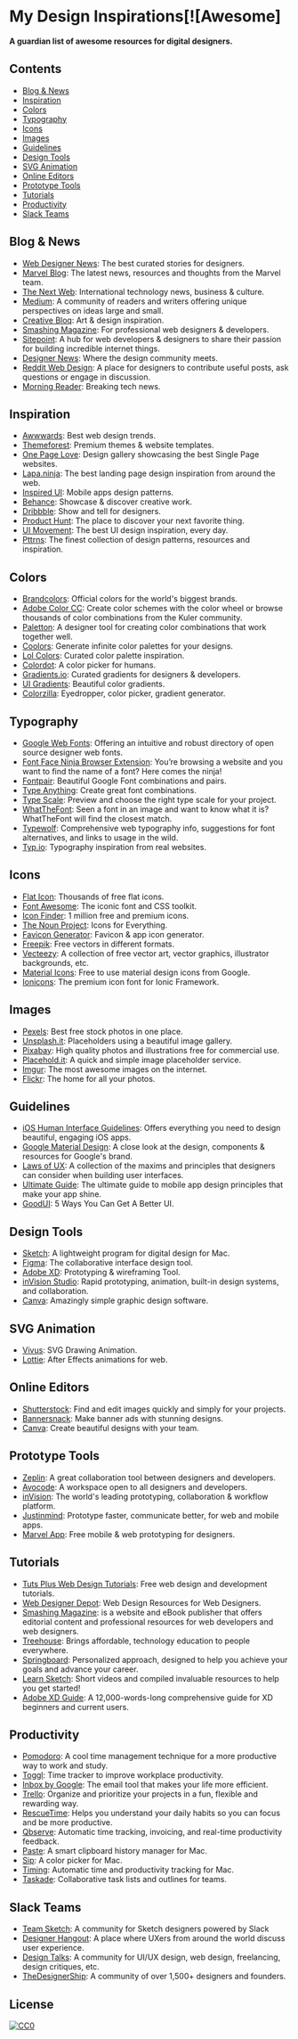 # My Design Inspirations[![Awesome]
**A guardian list of awesome resources for digital designers.**

## Contents

- [Blog & News](#blog--news)
- [Inspiration](#inspiration)
- [Colors](#colors)
- [Typography](#typography)
- [Icons](#icons)
- [Images](#images)
- [Guidelines](#guidelines)
- [Design Tools](#design-tools)
- [SVG Animation](#svg-animation)
- [Online Editors](#online-editors)
- [Prototype Tools](#prototype-tools)
- [Tutorials](#tutorials)
- [Productivity](#productivity)
- [Slack Teams](#slack-teams)

## Blog & News
* [Web Designer News](http://webdesignernews.com): The best curated stories for designers.
* [Marvel Blog](http://blog.marvelapp.com): The latest news, resources and thoughts from the Marvel team.
* [The Next Web](http://thenextweb.com/section/creative/): International technology news, business & culture.
* [Medium](https://medium.com/tag/web-design): A community of readers and writers offering unique perspectives on ideas large and small.
* [Creative Bloq](http://www.creativebloq.com/): Art & design inspiration.
* [Smashing Magazine](http://smashingmagazine.com): For professional web designers & developers.
* [Sitepoint](https://www.sitepoint.com/design-ux/): A hub for web developers & designers to share their passion for building incredible internet things.
* [Designer News](https://www.designernews.co/): Where the design community meets.
* [Reddit Web Design](https://www.reddit.com/r/web_design/): A place for designers to contribute useful posts, ask questions or engage in discussion.
* [Morning Reader](https://morningreader.com): Breaking tech news.

## Inspiration
* [Awwwards](http://awwwards.com): Best web design trends.
* [Themeforest](https://themeforest.net): Premium themes & website templates.
* [One Page Love](http://onepagelove.com):  Design gallery showcasing the best Single Page websites.
* [Lapa.ninja](https://www.lapa.ninja/):  The best landing page design inspiration from around the web.
* [Inspired UI](http://inspired-ui.com/): Mobile apps design patterns.
* [Behance](http://behance.net): Showcase & discover creative work.
* [Dribbble](http://dribbble.com): Show and tell for designers.
* [Product Hunt](http://producthunt.com): The place to discover your next favorite thing.
* [UI Movement](https://uimovement.com): The best UI design inspiration, every day.
* [Pttrns](http://pttrns.com/): The finest collection of design patterns, resources and inspiration.

## Colors
* [Brandcolors](https://brandcolors.net/): Official colors for the world's biggest brands.
* [Adobe Color CC](https://color.adobe.com/): Create color schemes with the color wheel or browse thousands of color combinations from the Kuler community.
* [Paletton](http://paletton.com): A designer tool for creating color combinations that work together well.
* [Coolors](https://coolors.co/): Generate infinite color palettes for your designs.
* [Lol Colors](http://www.lolcolors.com/): Curated color palette inspiration.
* [Colordot](https://color.hailpixel.com/): A color picker for humans.
* [Gradients.io](http://www.gradients.io/): Curated gradients for designers & developers.
* [UI Gradients](http://uigradients.com/): Beautiful color gradients.
* [Colorzilla](http://colorzilla.com): Eyedropper, color picker, gradient generator.

## Typography
* [Google Web Fonts](http://fonts.google.com): Offering an intuitive and robust directory of open source designer web fonts.
* [Font Face Ninja Browser Extension](http://fontface.ninja/): You’re browsing a website and you want to find the name of a font? Here comes the ninja!
* [Fontpair](http://fontpair.co): Beautiful Google Font combinations and pairs.
* [Type Anything](https://typeanything.io/): Create great font combinations.
* [Type Scale](http://type-scale.com/): Preview and choose the right type scale for your project.
* [WhatTheFont](https://www.myfonts.com/WhatTheFont/): Seen a font in an image and want to know what it is? WhatTheFont will find the closest match.
* [Typewolf](https://www.typewolf.com/): Comprehensive web typography info, suggestions for font alternatives, and links to usage in the wild.
* [Typ.io](http://typ.io/): Typography inspiration from real websites.

## Icons
* [Flat Icon](http://flaticon.com): Thousands of free flat icons.
* [Font Awesome](http://fontawesome.io): The iconic font and CSS toolkit.
* [Icon Finder](http://iconfinder.com): 1 million free and premium icons.
* [The Noun Project](https://thenounproject.com/): Icons for Everything.
* [Favicon Generator](http://www.favicon-generator.org/): Favicon & app icon generator.
* [Freepik](http://freepik.com): Free vectors in different formats.
* [Vecteezy](http://vecteezy.com): A collection of free vector art, vector graphics, illustrator backgrounds, etc.
* [Material Icons](https://material.io/icons/): Free to use material design icons from Google.
* [Ionicons](http://ionicons.com/): The premium icon font for Ionic Framework.

## Images
* [Pexels](https://pexels.com): Best free stock photos in one place.
* [Unsplash.it](http://unsplash.it): Placeholders using a beautiful image gallery.
* [Pixabay](https://pixabay.com/): High quality photos and illustrations free for commercial use.
* [Placehold.it](http://placehold.it): A quick and simple image placeholder service.
* [Imgur](http://imgur.com): The most awesome images on the internet.
* [Flickr](https://www.flickr.com): The home for all your photos.

## Guidelines
* [iOS Human Interface Guidelines](https://developer.apple.com/ios/human-interface-guidelines/): Offers everything you need to design beautiful, engaging iOS apps.
* [Google Material Design](https://material.google.com/): A close look at the design, components & resources for Google's brand.
* [Laws of UX](https://lawsofux.com/): A collection of the maxims and principles that designers can consider when building user interfaces.
* [Ultimate Guide](https://www.moveoapps.com/ultimate-guide-to-mobile-app-design-principles): The ultimate guide to mobile app design principles that make your app shine.
* [GoodUI](http://www.goodui.org/): 5 Ways You Can Get A Better UI.

## Design Tools
* [Sketch](http://sketchapp.com): A lightweight program for digital design for Mac.
* [Figma](http://figma.com): The collaborative interface design tool.
* [Adobe XD](https://www.adobe.com/products/experience-design.html): Prototyping & wireframing Tool.
* [inVision Studio](https://www.invisionapp.com/studio): Rapid prototyping, animation, built-in design systems, and collaboration.
* [Canva](http://canva.com): Amazingly simple graphic design software.

## SVG Animation
* [Vivus](https://maxwellito.github.io/vivus/): SVG Drawing Animation.
* [Lottie](https://www.lottiefiles.com/): After Effects animations for web.

## Online Editors
* [Shutterstock](https://www.shutterstock.com/editor/): Find and edit images quickly and simply for your projects.
* [Bannersnack](https://www.bannersnack.com/): Make banner ads with stunning designs.
* [Canva](https://www.canva.com/): Create beautiful designs with your team.

## Prototype Tools
* [Zeplin](https://zeplin.io/): A great collaboration tool between designers and developers.
* [Avocode](https://avocode.com/): A workspace open to all designers and developers.
* [inVision](https://www.invisionapp.com/): The world's leading prototyping, collaboration & workflow platform.
* [Justinmind](http://justinmind.com): Prototype faster, communicate better, for web and mobile apps.
* [Marvel App](https://marvelapp.com/): Free mobile & web prototyping for designers.

## Tutorials
* [Tuts Plus Web Design Tutorials](http://webdesign.tutsplus.com/): Free web design and development tutorials.
* [Web Designer Depot](https://www.webdesignerdepot.com/): Web Design Resources for Web Designers.
* [Smashing Magazine](https://www.smashingmagazine.com/):  is a website and eBook publisher that offers editorial content and professional resources for web developers and web designers.
* [Treehouse](https://teamtreehouse.com/tracks/web-design): Brings affordable, technology education to people everywhere.
* [Springboard](https://www.springboard.com): Personalized approach, designed to help you achieve your goals and advance your career.
* [Learn Sketch](https://www.sketchapp.com/learn/): Short videos and compiled invaluable resources to help you get started!
* [Adobe XD Guide](https://www.xdguru.com/adobe-xd-guide/): A 12,000-words-long comprehensive guide for XD beginners and current users.  

## Productivity
* [Pomodoro](http://tomato-timer.com): A cool time management technique for a more productive way to work and study.
* [Toggl](http://toggl.com): Time tracker to improve workplace productivity.
* [Inbox by Google](http://inbox.google.com): The email tool that makes your life more efficient.
* [Trello](http://trello.com): Organize and prioritize your projects in a fun, flexible and rewarding way.
* [RescueTime](https://www.rescuetime.com): Helps you understand your daily habits so you can focus and be more productive.
* [Qbserve](https://qotoqot.com/qbserve/): Automatic time tracking, invoicing, and real-time productivity feedback.
* [Paste](http://pasteapp.me/): A smart clipboard history manager for Mac.
* [Sip](http://sipapp.io/): A color picker for Mac.
* [Timing](https://timingapp.com/): Automatic time and productivity tracking for Mac.
* [Taskade](https://taskade.com/): Collaborative task lists and outlines for teams.

## Slack Teams
* [Team Sketch](http://teamsketch.io): A community for Sketch designers powered by Slack
* [Designer Hangout](https://www.designerhangout.co): A place where UXers from around the world discuss user experience.
* [Design Talks](https://docs.google.com/forms/d/e/1FAIpQLSeKT_LC8kKTzJ4JjmgVQVpfl24i1qBkjJ7TYyQcNHL7fBQkYQ/viewform?c=0&w=1): A community for UI/UX design, web design, freelancing, design critiques, etc.
* [TheDesignerShip](http://thedesignership.com/): A community of over 1,500+ designers and founders.

## License
[![CC0](http://mirrors.creativecommons.org/presskit/buttons/88x31/svg/cc-zero.svg)](https://creativecommons.org/publicdomain/zero/1.0/)
